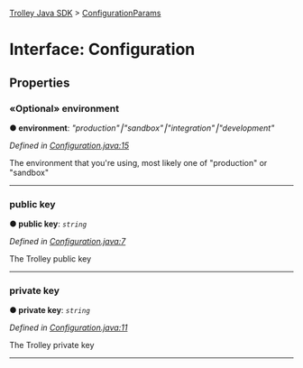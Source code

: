 [Trolley Java SDK](../README.md) > [ConfigurationParams](../types/configurationparams.md)

# Interface: Configuration

## Properties

<a id="environment"></a>

### «Optional» environment

**●  environment**:  *"production"⎮"sandbox"⎮"integration"⎮"development"*

*Defined in [Configuration.java:15](https://github.com/PaymentRails/java-sdk/tree/master/src/main/java/ca/paymentrails/paymentrails/Configuration.java#L15)*

The environment that you're using, most likely one of "production" or "sandbox"

---

<a id="public_key"></a>

### public key

**●  public key**:  *`string`*

*Defined in [Configuration.java:7](https://github.com/PaymentRails/java-sdk/tree/master/src/main/java/ca/paymentrails/paymentrails/Configuration.java#L7)*

The Trolley public key

---

<a id="private_key"></a>

### private key

**●  private key**:  *`string`*

*Defined in [Configuration.java:11](https://github.com/PaymentRails/java-sdk/tree/master/src/main/java/ca/paymentrails/paymentrails/Configuration.java#L11)*

The Trolley private key

---